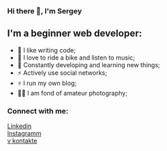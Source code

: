 ### Hi there 👋, I'm Sergey

## I'm a beginner web developer:

- 💪 I like writing code;
- 🎉 I love to ride a bike and listen to music;
- 🥅 Constantly developing and learning new things;
- ⚡ Actively use social networks;
- ⚡ I run my own blog;
- 🤹🏽 I am fond of amateur photography;

### Connect with me: 

<a target="_blank" rel="nofollow" href="https://www.linkedin.com/in/maksim-sergey/">Linkedin</a>
<br>
<a target="_blank" rel="nofollow" href="https://www.instagram.com/invites/contact/?i=nlqn9w8eudsb&utm_content=adbpw1e">Instagramm</a>
<br>
<a target="_blank" rel="nofollow" href="https://vk.com/svinnik2017">v kontakte</a>
